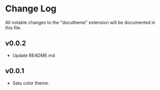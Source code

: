 # Change Log

All notable changes to the "docutheme" extension will be documented in this file.

## v0.0.2

- Update README.md

## v0.0.1

- Satu color theme.
